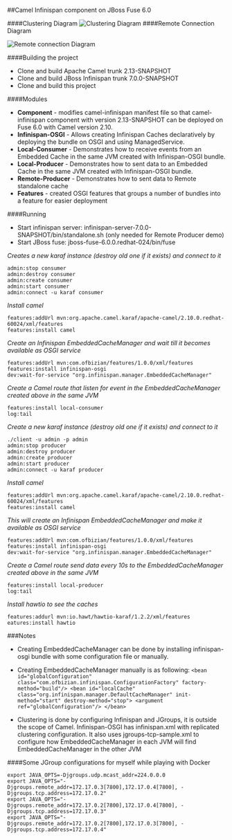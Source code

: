 ##Camel Infinispan component on JBoss Fuse 6.0


####Clustering Diagram
![Clustering Diagram](http://4.bp.blogspot.com/-8klGVWhIpNE/UyWIpn_Cx1I/AAAAAAAAAhI/i8gAyVqIdAg/s1600/camel-infinispan-clustering.png)
####Remote Connection Diagram

![Remote connection Diagram](http://2.bp.blogspot.com/-SknGJlX4_DQ/UyWIp6ySoKI/AAAAAAAAAhM/OfnPFPGyrfE/s1600/camel-infinispan-remote.png)

####Building the project
- Clone and build Apache Camel trunk 2.13-SNAPSHOT
- Clone and build JBoss Infinispan trunk 7.0.0-SNAPSHOT
- Clone and build this project

####Modules
- **Component** - modifies camel-infinispan manifest file so that camel-infinispan component with version 2.13-SNAPSHOT can be deployed on Fuse 6.0 with Camel version 2.10.
- **Infinispan-OSGI** - Allows creating Infinispan Caches declaratively by deploying the bundle on OSGI and using ManagedService.
- **Local-Consumer** - Demonstrates how to receive events from an Embedded Cache in the same JVM created with  Infinispan-OSGI bundle.
- **Local-Producer** - Demonstrates how to sent data to an Embedded Cache in the same JVM created with Infinispan-OSGI bundle.
- **Remote-Producer** - Demonstrates how to sent data to Remote standalone cache
- **Features** - created OSGI features that groups a number of bundles into a feature for easier deployment


####Running
- Start infinispan server: infinispan-server-7.0.0-SNAPSHOT/bin/standalone.sh (only needed for Remote Producer demo)
- Start JBoss fuse: jboss-fuse-6.0.0.redhat-024/bin/fuse

*Creates a new karaf instance (destroy old one if it exists) and connect to it*  

    admin:stop consumer  
    admin:destroy consumer  
    admin:create consumer  
    admin:start consumer  
    admin:connect -u karaf consumer  

*Install camel*

    features:addUrl mvn:org.apache.camel.karaf/apache-camel/2.10.0.redhat-60024/xml/features
    features:install camel

*Create an Infinispan EmbeddedCacheManager and wait till it becomes available as OSGI service*  

    features:addUrl mvn:com.ofbizian/features/1.0.0/xml/features
    features:install infinispan-osgi
    dev:wait-for-service "org.infinispan.manager.EmbeddedCacheManager"

*Create a Camel route that listen for event in the EmbeddedCacheManager created above in the same JVM*

    features:install local-consumer
    log:tail

*Create a new karaf instance (destroy old one if it exists) and connect to it*

    ./client -u admin -p admin
    admin:stop producer
    admin:destroy producer
    admin:create producer
    admin:start producer
    admin:connect -u karaf producer

*Install camel*

    features:addUrl mvn:org.apache.camel.karaf/apache-camel/2.10.0.redhat-60024/xml/features
    features:install camel

*This will create an Infinispan EmbeddedCacheManager and make it available as OSGI service*

    features:addUrl mvn:com.ofbizian/features/1.0.0/xml/features
    features:install infinispan-osgi
    dev:wait-for-service "org.infinispan.manager.EmbeddedCacheManager"

*Create a Camel route send data every 10s to the EmbeddedCacheManager created above in the same JVM* 

    features:install local-producer
    log:tail

*Install hawtio to see the caches*

    features:addurl mvn:io.hawt/hawtio-karaf/1.2.2/xml/features
    eatures:install hawtio


###Notes
 - Creating EmbeddedCacheManager can be done by installing infinispan-osgi bundle with some configuration file or manually.
 - Creating EmbeddedCacheManager manually is as following:
    `<bean id="globalConfiguration" class="com.ofbizian.infinispan.ConfigurationFactory" factory-method="build"/>
    <bean id="localCache" class="org.infinispan.manager.DefaultCacheManager" init-method="start" destroy-method="stop">
      <argument ref="globalConfiguration"/>
    </bean>`

 - Clustering is done by configuring Infinispan and JGroups, it is outside the scope of Camel. Infinispan-OSGI has infinispan.xml with replicated clustering configuration. It also uses jgroups-tcp-sample.xml to configure how EmbeddedCacheManager in each JVM will find EmbeddedCacheManager in the other JVM

####Some JGroup configurations for myself while playing with Docker  

    export JAVA_OPTS=-Djgroups.udp.mcast_addr=224.0.0.0  
    export JAVA_OPTS="-Djgroups.remote_addr=172.17.0.3[7800],172.17.0.4[7800], -Djgroups.tcp.address=172.17.0.2"  
    export JAVA_OPTS="-Djgroups.remote_addr=172.17.0.2[7800],172.17.0.4[7800], -Djgroups.tcp.address=172.17.0.3"  
    export JAVA_OPTS="-Djgroups.remote_addr=172.17.0.2[7800],172.17.0.3[7800], -Djgroups.tcp.address=172.17.0.4"  





